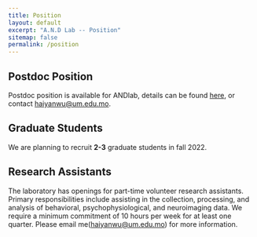 ```yaml
---
title: Position
layout: default
excerpt: "A.N.D Lab -- Position"
sitemap: false
permalink: /position
---
```


## Postdoc Position

Postdoc position is available for ANDlab, details can be found [here](https://rskto.um.edu.mo/mpf_mds/#02), or contact <haiyanwu@um.edu.mo>.

## Graduate Students

We are planning to recruit **2-3** graduate students in fall 2022.

## Research Assistants

The laboratory has openings for part-time volunteer research assistants. Primary responsibilities include assisting in the collection, processing, and analysis of behavioral, psychophysiological, and neuroimaging data. We require a minimum commitment of 10 hours per week for at least one quarter. Please email me(<haiyanwu@um.edu.mo>) for more information.
